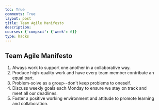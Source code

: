 ```yaml
---
toc: True
comments: True
layout: post
title: Team Agile Manifesto
description: 
courses: {'compsci': {'week': 6}}
type: hacks
---
```


## Team Agile Manifesto

1. Always work to support one another in a collaborative way.
2. Produce high-quality work and have every team member contribute an equal part.
3. Problem-solve as a group--don't keep problems to oneself.
4. Discuss weekly goals each Monday to ensure we stay on track and meet all our deadlines.
5. Foster a positive working environment and attitude to promote learning and collaboration.
